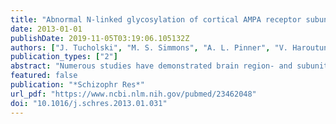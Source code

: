 ```yaml
---
title: "Abnormal N-linked glycosylation of cortical AMPA receptor subunits in schizophrenia"
date: 2013-01-01
publishDate: 2019-11-05T03:19:06.105132Z
authors: ["J. Tucholski", "M. S. Simmons", "A. L. Pinner", "V. Haroutunian", "R. E. McCullumsmith", "J. H. Meador-Woodruff"]
publication_types: ["2"]
abstract: "Numerous studies have demonstrated brain region- and subunit-specific abnormalities in the expression of subunits of the AMPA subtype of glutamate receptors in schizophrenia. In addition, abnormalities in the expression of proteins that regulate the forward trafficking of AMPA receptors through the cell have been reported. These findings suggest abnormal trafficking of AMPA receptors as a mechanism underlying dysregulated glutamate neurotransmission in schizophrenia. AMPA receptor subunits (GluR1-4) assemble to form AMPA receptor complexes in the lumen of the endoplasmic reticulum (ER). These subunits undergo the posttranslational modification of N-linked glycosylation in the ER and the Golgi apparatus before the assembled receptors are transported to the plasma membrane. In this study, we measured expression of AMPA receptors and the extent of their N-glycosylation using Western blot analysis in the dorsolateral prefrontal cortex in subjects with schizophrenia (N = 35) and a comparison group (N = 31). N-glycosylation was assessed using molecular mass shift assays following digestion with endoglycosidase H (Endo H), which removes immature high mannose-containing sugars, and with peptide-N-glycosidase F (PNGase F), which removes all N-linked sugars. Of the four AMPA receptor subunits, only GluR4 was significantly increased in schizophrenia. GluR2 and GluR4 were both sensitive to Endo H and PNGase F treatment. Endo H-mediated deglycosylation of GluR2 resulted in a significantly smaller pool of GluR2 protein to shift in schizophrenia, reflecting less N-linked high mannose and/or hybrid sugars on the GluR2 protein in this illness. This was confirmed by immunoisolation of GluR2 and probing with Concanavalin A, a mannose specific lectin; in subjects with schizophrenia GluR2 was significantly less reactive to Concanavalin A. Altered N-linked glycosylation of the GluR2 subunit in schizophrenia suggests abnormal trafficking of AMPA receptors from the ER to the synaptic membrane in schizophrenia."
featured: false
publication: "*Schizophr Res*"
url_pdf: "https://www.ncbi.nlm.nih.gov/pubmed/23462048"
doi: "10.1016/j.schres.2013.01.031"
---
```


